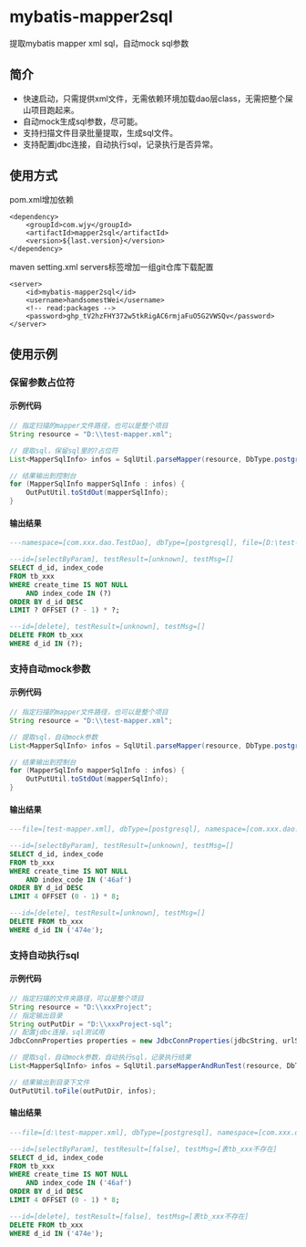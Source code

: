 # mybatis-mapper2sql
提取mybatis mapper xml sql，自动mock sql参数

## 简介
+ 快速启动，只需提供xml文件，无需依赖环境加载dao层class，无需把整个屎山项目跑起来。
+ 自动mock生成sql参数，尽可能。
+ 支持扫描文件目录批量提取，生成sql文件。
+ 支持配置jdbc连接，自动执行sql，记录执行是否异常。

## 使用方式
pom.xml增加依赖
```
<dependency>
    <groupId>com.wjy</groupId>
    <artifactId>mapper2sql</artifactId>
    <version>${last.version}</version>
</dependency>
```
maven setting.xml servers标签增加一组git仓库下载配置
```
<server>
    <id>mybatis-mapper2sql</id>
    <username>handsomestWei</username>
	<!-- read:packages -->
    <password>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</password>
</server>
```

## 使用示例
### 保留参数占位符
#### 示例代码
```java
// 指定扫描的mapper文件路径，也可以是整个项目
String resource = "D:\\test-mapper.xml";

// 提取sql，保留sql里的?占位符
List<MapperSqlInfo> infos = SqlUtil.parseMapper(resource, DbType.postgresql, false);

// 结果输出到控制台
for (MapperSqlInfo mapperSqlInfo : infos) {
    OutPutUtil.toStdOut(mapperSqlInfo);
}
```
#### 输出结果
```sql
---namespace=[com.xxx.dao.TestDao], dbType=[postgresql], file=[D:\test-mapper.xml]

---id=[selectByParam], testResult=[unknown], testMsg=[]
SELECT d_id, index_code
FROM tb_xxx
WHERE create_time IS NOT NULL
	AND index_code IN (?)
ORDER BY d_id DESC
LIMIT ? OFFSET (? - 1) * ?;

---id=[delete], testResult=[unknown], testMsg=[]
DELETE FROM tb_xxx
WHERE d_id IN (?);
```
### 支持自动mock参数
#### 示例代码
```java
// 指定扫描的mapper文件路径，也可以是整个项目
String resource = "D:\\test-mapper.xml";

// 提取sql，自动mock参数
List<MapperSqlInfo> infos = SqlUtil.parseMapper(resource, DbType.postgresql, true);

// 结果输出到控制台
for (MapperSqlInfo mapperSqlInfo : infos) {
    OutPutUtil.toStdOut(mapperSqlInfo);
}
```
#### 输出结果
```sql
---file=[test-mapper.xml], dbType=[postgresql], namespace=[com.xxx.dao.TestDao]

---id=[selectByParam], testResult=[unknown], testMsg=[]
SELECT d_id, index_code
FROM tb_xxx
WHERE create_time IS NOT NULL
	AND index_code IN ('46af')
ORDER BY d_id DESC
LIMIT 4 OFFSET (0 - 1) * 8;

---id=[delete], testResult=[unknown], testMsg=[]
DELETE FROM tb_xxx
WHERE d_id IN ('474e');
```
### 支持自动执行sql
#### 示例代码
```java
// 指定扫描的文件夹路径，可以是整个项目
String resource = "D:\\xxxProject";
// 指定输出目录
String outPutDir = "D:\\xxxProject-sql";
// 配置jdbc连接，sql测试用
JdbcConnProperties properties = new JdbcConnProperties(jdbcString, urlString, userName, password);

// 提取sql，自动mock参数，自动执行sql，记录执行结果
List<MapperSqlInfo> infos = SqlUtil.parseMapperAndRunTest(resource, DbType.postgresql, properties);

// 结果输出到目录下文件
OutPutUtil.toFile(outPutDir, infos);
```
#### 输出结果
```sql
---file=[d:\test-mapper.xml], dbType=[postgresql], namespace=[com.xxx.dao.TestDao]

---id=[selectByParam], testResult=[false], testMsg=[表tb_xxx不存在]
SELECT d_id, index_code
FROM tb_xxx
WHERE create_time IS NOT NULL
	AND index_code IN ('46af')
ORDER BY d_id DESC
LIMIT 4 OFFSET (0 - 1) * 8;

---id=[delete], testResult=[false], testMsg=[表tb_xxx不存在]
DELETE FROM tb_xxx
WHERE d_id IN ('474e');
```